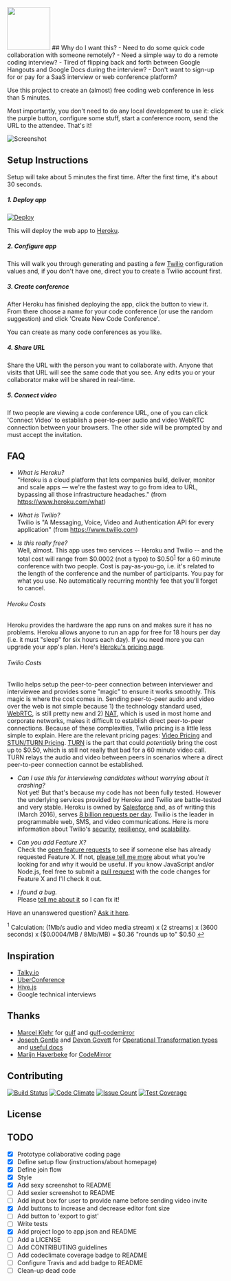 <img src="https://raw.githubusercontent.com/crcastle/collaborative-code-conference/master/build/client/img/codie.png" width="100px">
## Why do I want this?
- Need to do some quick code collaboration with someone remotely?
- Need a simple way to do a remote coding interview?
- Tired of flipping back and forth between Google Hangouts and Google Docs during the interview?
- Don't want to sign-up for or pay for a SaaS interview or web conference platform?

Use this project to create an (almost) free coding web conference in less than 5 minutes.

Most importantly, you don't need to do any local development to use it: click the purple button, configure some stuff, start a conference room, send the URL to the attendee.  That's it!

![Screenshot](https://raw.githubusercontent.com/crcastle/collaborative-code-conference/master/build/client/img/code-editor-screenshot.png)

## Setup Instructions
Setup will take about 5 minutes the first time.  After the first time, it's about 30 seconds.  

##### 1. Deploy app
[![Deploy](https://www.herokucdn.com/deploy/button.svg)](https://heroku.com/deploy)  

This will deploy the web app to [Heroku](https://www.heroku.com).

##### 2. Configure app
This will walk you through generating and pasting a few [Twilio](https://www.twilio.com) configuration values and, if you don't have one, direct you to create a Twilio account first.

##### 3. Create conference
After Heroku has finished deploying the app, click the button to view it.  From there choose a name for your code conference (or use the random suggestion) and click 'Create New Code Conference'.

You can create as many code conferences as you like.

##### 4. Share URL
Share the URL with the person you want to collaborate with.  Anyone that visits that URL will see the same code that you see.  Any edits you or your collaborator make will be shared in real-time.

##### 5. Connect video
If two people are viewing a code conference URL, one of you can click 'Connect Video' to establish a peer-to-peer audio and video WebRTC connection between your browsers.  The other side will be prompted by and must accept the invitation.

## FAQ
* *What is Heroku?*  
"Heroku is a cloud platform that lets companies build, deliver, monitor and scale apps — we're the fastest way to go from idea to URL, bypassing all those infrastructure headaches." (from https://www.heroku.com/what)

* *What is Twilio?*  
Twilio is "A Messaging, Voice, Video and Authentication API for every application" (from https://www.twilio.com)

* *Is this really free?*  
Well, almost.  This app uses two services -- Heroku and Twilio -- and the total cost will range from $0.0002 (not a typo) to $0.50<sup id="a1">[1](#f1)</sup> for a 60 minute conference with two people.  Cost is pay-as-you-go, i.e. it's related to the length of the conference and the number of participants.  You pay for what you use.  No automatically recurring monthly fee that you'll forget to cancel.
###### Heroku Costs
Heroku provides the hardware the app runs on and makes sure it has no problems.  Heroku allows anyone to run an app for free for 18 hours per day (i.e. it must "sleep" for six hours each day).  If you need more you can upgrade your app's plan.  Here's [Heroku's pricing page](https://www.heroku.com/pricing).
###### Twilio Costs
Twilio helps setup the peer-to-peer connection between interviewer and interviewee and provides some "magic" to ensure it works smoothly.  This magic is where the cost comes in.  Sending peer-to-peer audio and video over the web is not simple because 1) the technology standard used, [WebRTC](https://en.wikipedia.org/wiki/WebRTC), is still pretty new and 2) [NAT](https://en.wikipedia.org/wiki/Network_address_translation), which is used in most home and corporate networks, makes it difficult to establish direct peer-to-peer connections.  Because of these complexities, Twilio pricing is a little less simple to explain.  Here are the relevant pricing pages: [Video Pricing](https://www.twilio.com/video#pricing) and [STUN/TURN Pricing](https://www.twilio.com/stun-turn/pricing).  [TURN](https://en.wikipedia.org/wiki/Traversal_Using_Relays_around_NAT) is the part that could *potentially* bring the cost up to $0.50, which is still not really that bad for a 60 minute video call.  TURN relays the audio and video between peers in scenarios where a direct peer-to-peer connection cannot be established.

* *Can I use this for interviewing candidates without worrying about it crashing?*  
Not yet!  But that's because my code has not been fully tested.  However the underlying services provided by Heroku and Twilio are battle-tested and very stable.  Heroku is owned by [Salesforce](https://www.salesforce.com) and, as of writing this (March 2016), serves [8 billion requests per day](https://www.heroku.com/what#trusting-heroku-with-success).  Twilio is the leader in programmable web, SMS, and video communications.  Here is more information about Twilio's [security](https://www.twilio.com/platform/security), [resiliency](https://www.twilio.com/platform/resiliency), and [scalability](https://www.twilio.com/platform/scalability).

* *Can you add Feature X?*  
Check the [open feature requests](https://github.com/crcastle/collaborative-code-conference/labels/enhancement) to see if someone else has already requested Feature X.  If not, [please tell me more](https://github.com/crcastle/collaborative-code-conference/issues/new?title=New%20Feature:%20&labels=enhancement) about what you're looking for and why it would be useful.  If you know JavaScript and/or Node.js, feel free to submit a [pull request](https://github.com/crcastle/collaborative-code-conference/pulls) with the code changes for Feature X and I'll check it out.

* *I found a bug.*  
Please [tell me about it](https://github.com/crcastle/collaborative-code-conference/issues/new?title=Bug:%20&labels=bug) so I can fix it!

Have an unanswered question?  [Ask it here](https://github.com/crcastle/collaborative-code-conference/issues/new?title=Question:%20&labels=question).

<a name="f1"><sup>1</sup></a> Calculation: (1Mb/s audio and video media stream) x (2 streams) x (3600 seconds) x ($0.0004/MB / 8Mb/MB) = $0.36 "rounds up to" $0.50 [↩](#a1)

## Inspiration
* [Talky.io](https://talky.io)
* [UberConference](https://www.uberconference.com)
* [Hive.js](http://hivejs.org)
* Google technical interviews

## Thanks
* [Marcel Klehr](https://github.com/marcelklehr) for [gulf](https://github.com/marcelklehr/gulf) and [gulf-codemirror](https://github.com/marcelklehr/gulf-codemirror)
* [Joseph Gentle](https://github.com/josephg) and [Devon Govett](https://github.com/devongovett) for [Operational Transformation types](https://github.com/ottypes/text) and [useful docs](https://github.com/ottypes/docs)
* [Marijn Haverbeke](https://github.com/marijnh) for [CodeMirror](http://codemirror.net)

## Contributing
[![Build Status](https://travis-ci.org/code-interview/oneclick-backend.svg?branch=master)](https://travis-ci.org/code-interview/oneclick-backend) [![Code Climate](https://codeclimate.com/github/code-interview/oneclick-backend/badges/gpa.svg)](https://codeclimate.com/github/code-interview/oneclick-backend) [![Issue Count](https://codeclimate.com/github/code-interview/oneclick-backend/badges/issue_count.svg)](https://codeclimate.com/github/code-interview/oneclick-backend) [![Test Coverage](https://codeclimate.com/github/code-interview/oneclick-backend/badges/coverage.svg)](https://codeclimate.com/github/code-interview/oneclick-backend/coverage)

## License

## TODO
* [x] Prototype collaborative coding page
* [x] Define setup flow (instructions/about homepage)
* [x] Define join flow
* [x] Style
* [x] Add sexy screenshot to README
* [ ] Add sexier screenshot to README
* [ ] Add input box for user to provide name before sending video invite
* [x] Add buttons to increase and decrease editor font size
* [ ] Add button to 'export to gist'
* [ ] Write tests
* [x] Add project logo to app.json and README
* [ ] Add a LICENSE
* [ ] Add CONTRIBUTING guidelines
* [ ] Add codeclimate coverage badge to README
* [ ] Configure Travis and add badge to README
* [ ] Clean-up dead code
